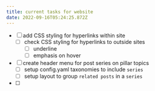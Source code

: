 ```yaml
---
title: current tasks for website
date: 2022-09-16T05:24:25.872Z
---
```



- [ ] add CSS styling for hyperlinks within site
	- [ ] check CSS styling for hyperlinks to outside sites 
		- [ ] underline
		- [ ] emphasis on hover
- [ ] create header menu for post series on pillar topics
	- [ ] setup config.yaml taxonomies to include `series`
	- [ ] setup layout to group `related posts` in a `series`
- [ ] 